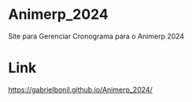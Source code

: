 # Animerp_2024
 Site para Gerenciar  Cronograma para o Animerp 2024

# Link
https://gabrielbonil.github.io/Animerp_2024/